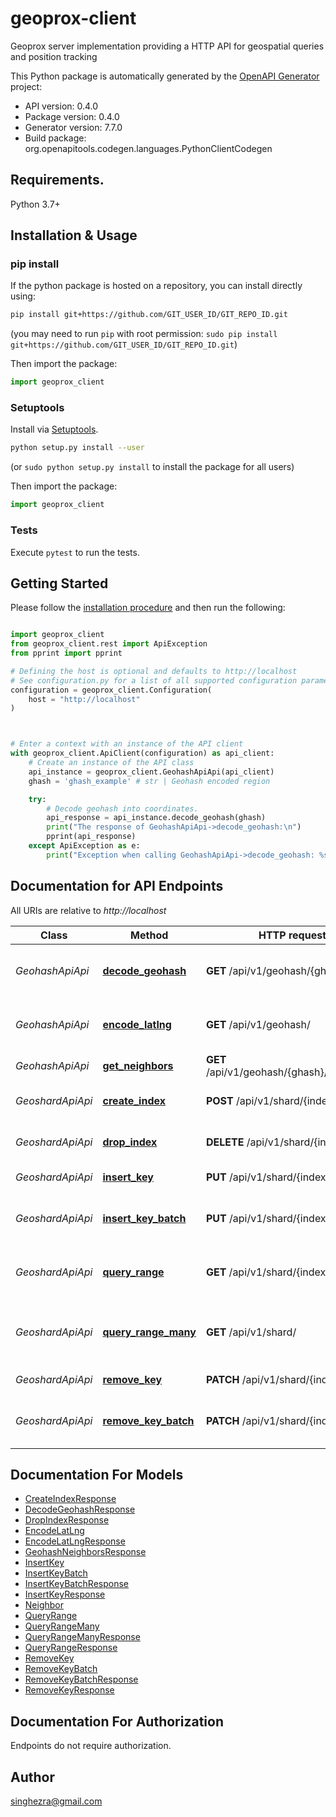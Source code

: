 # geoprox-client
Geoprox server implementation providing a HTTP API for geospatial queries and position tracking

This Python package is automatically generated by the [OpenAPI Generator](https://openapi-generator.tech) project:

- API version: 0.4.0
- Package version: 0.4.0
- Generator version: 7.7.0
- Build package: org.openapitools.codegen.languages.PythonClientCodegen

## Requirements.

Python 3.7+

## Installation & Usage
### pip install

If the python package is hosted on a repository, you can install directly using:

```sh
pip install git+https://github.com/GIT_USER_ID/GIT_REPO_ID.git
```
(you may need to run `pip` with root permission: `sudo pip install git+https://github.com/GIT_USER_ID/GIT_REPO_ID.git`)

Then import the package:
```python
import geoprox_client
```

### Setuptools

Install via [Setuptools](http://pypi.python.org/pypi/setuptools).

```sh
python setup.py install --user
```
(or `sudo python setup.py install` to install the package for all users)

Then import the package:
```python
import geoprox_client
```

### Tests

Execute `pytest` to run the tests.

## Getting Started

Please follow the [installation procedure](#installation--usage) and then run the following:

```python

import geoprox_client
from geoprox_client.rest import ApiException
from pprint import pprint

# Defining the host is optional and defaults to http://localhost
# See configuration.py for a list of all supported configuration parameters.
configuration = geoprox_client.Configuration(
    host = "http://localhost"
)



# Enter a context with an instance of the API client
with geoprox_client.ApiClient(configuration) as api_client:
    # Create an instance of the API class
    api_instance = geoprox_client.GeohashApiApi(api_client)
    ghash = 'ghash_example' # str | Geohash encoded region

    try:
        # Decode geohash into coordinates.
        api_response = api_instance.decode_geohash(ghash)
        print("The response of GeohashApiApi->decode_geohash:\n")
        pprint(api_response)
    except ApiException as e:
        print("Exception when calling GeohashApiApi->decode_geohash: %s\n" % e)

```

## Documentation for API Endpoints

All URIs are relative to *http://localhost*

Class | Method | HTTP request | Description
------------ | ------------- | ------------- | -------------
*GeohashApiApi* | [**decode_geohash**](docs/GeohashApiApi.md#decode_geohash) | **GET** /api/v1/geohash/{ghash}/ | Decode geohash into coordinates.
*GeohashApiApi* | [**encode_latlng**](docs/GeohashApiApi.md#encode_latlng) | **GET** /api/v1/geohash/ | Encode coordinates into geohash
*GeohashApiApi* | [**get_neighbors**](docs/GeohashApiApi.md#get_neighbors) | **GET** /api/v1/geohash/{ghash}/neighbors/ | Neighboring regions
*GeoshardApiApi* | [**create_index**](docs/GeoshardApiApi.md#create_index) | **POST** /api/v1/shard/{index}/ | Create geospatial index
*GeoshardApiApi* | [**drop_index**](docs/GeoshardApiApi.md#drop_index) | **DELETE** /api/v1/shard/{index}/ | Deletes geospatial index
*GeoshardApiApi* | [**insert_key**](docs/GeoshardApiApi.md#insert_key) | **PUT** /api/v1/shard/{index}/ | Insert key into index
*GeoshardApiApi* | [**insert_key_batch**](docs/GeoshardApiApi.md#insert_key_batch) | **PUT** /api/v1/shard/{index}/batch/ | Insert multiple keys into index
*GeoshardApiApi* | [**query_range**](docs/GeoshardApiApi.md#query_range) | **GET** /api/v1/shard/{index}/ | Search index for objects nearby
*GeoshardApiApi* | [**query_range_many**](docs/GeoshardApiApi.md#query_range_many) | **GET** /api/v1/shard/ | Search multiple indices for objects nearby
*GeoshardApiApi* | [**remove_key**](docs/GeoshardApiApi.md#remove_key) | **PATCH** /api/v1/shard/{index}/ | Remove key from index
*GeoshardApiApi* | [**remove_key_batch**](docs/GeoshardApiApi.md#remove_key_batch) | **PATCH** /api/v1/shard/{index}/batch/ | Remove multiple keys from index


## Documentation For Models

 - [CreateIndexResponse](docs/CreateIndexResponse.md)
 - [DecodeGeohashResponse](docs/DecodeGeohashResponse.md)
 - [DropIndexResponse](docs/DropIndexResponse.md)
 - [EncodeLatLng](docs/EncodeLatLng.md)
 - [EncodeLatLngResponse](docs/EncodeLatLngResponse.md)
 - [GeohashNeighborsResponse](docs/GeohashNeighborsResponse.md)
 - [InsertKey](docs/InsertKey.md)
 - [InsertKeyBatch](docs/InsertKeyBatch.md)
 - [InsertKeyBatchResponse](docs/InsertKeyBatchResponse.md)
 - [InsertKeyResponse](docs/InsertKeyResponse.md)
 - [Neighbor](docs/Neighbor.md)
 - [QueryRange](docs/QueryRange.md)
 - [QueryRangeMany](docs/QueryRangeMany.md)
 - [QueryRangeManyResponse](docs/QueryRangeManyResponse.md)
 - [QueryRangeResponse](docs/QueryRangeResponse.md)
 - [RemoveKey](docs/RemoveKey.md)
 - [RemoveKeyBatch](docs/RemoveKeyBatch.md)
 - [RemoveKeyBatchResponse](docs/RemoveKeyBatchResponse.md)
 - [RemoveKeyResponse](docs/RemoveKeyResponse.md)


<a id="documentation-for-authorization"></a>
## Documentation For Authorization

Endpoints do not require authorization.


## Author

singhezra@gmail.com


